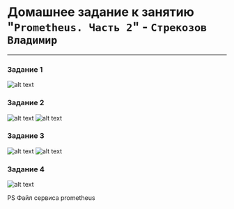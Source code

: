 # Домашнее задание к занятию "`Prometheus. Часть 2`" - `Стрекозов Владимир`
---
### Задание 1
![alt text](https://github.com/Svalker1989/hw-05/blob/main/Z1.PNG)
### Задание 2
![alt text](https://github.com/Svalker1989/hw-05/blob/main/Z1.PNG)
![alt text](https://github.com/Svalker1989/hw-05/blob/main/Z2_2.PNG)
### Задание 3
![alt text](https://github.com/Svalker1989/hw-05/blob/main/Z3_1.PNG)
![alt text](https://github.com/Svalker1989/hw-05/blob/main/Z3_2.PNG)
### Задание 4
![alt text](https://github.com/Svalker1989/hw-05/blob/main/Z4.PNG)

PS
Файл сервиса prometheus
